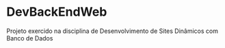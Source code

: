 # DevBackEndWeb
Projeto exercido na disciplina de Desenvolvimento de Sites Dinâmicos com Banco de Dados
